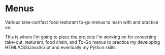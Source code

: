 # Menus
Various take-out/fast food resturant to-go menus to learn with and practice on.

This is where I'm going to place the projects I'm working on for converting take-out, resturant, food chain, and To-Go menus to practice my developing HTML/CSS/JavaScript and eventually my Python skills.
